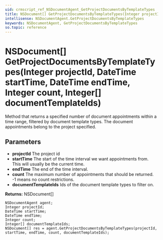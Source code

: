 ```yaml
---
uid: crmscript_ref_NSDocumentAgent_GetProjectDocumentsByTemplateTypes
title: NSDocument[] GetProjectDocumentsByTemplateTypes(Integer projectId, DateTime startTime, DateTime endTime, Integer count, Integer[] documentTemplateIds)
intellisense: NSDocumentAgent.GetProjectDocumentsByTemplateTypes
keywords: NSDocumentAgent, GetProjectDocumentsByTemplateTypes
so.topic: reference
---
```


# NSDocument[] GetProjectDocumentsByTemplateTypes(Integer projectId, DateTime startTime, DateTime endTime, Integer count, Integer[] documentTemplateIds)

Method that returns a specified number of document appointments within a time range, filtered by document template types. The document appointments belong to the project specified.

## Parameters

* **projectId** The project id
* **startTime** The start of the time interval we want appointments from. This will usually be the current time.
* **endTime** The end of the time interval.
* **count** The maximum number of appointments that should be returned. -1 means no count restrictions.
* **documentTemplateIds** Ids of the document template types to filter on.

**Returns:** NSDocument[]

```crmscript
NSDocumentAgent agent;
Integer projectId;
DateTime startTime;
DateTime endTime;
Integer count;
Integer[] documentTemplateIds;
NSDocument[] res = agent.GetProjectDocumentsByTemplateTypes(projectId, startTime, endTime, count, documentTemplateIds);
```


